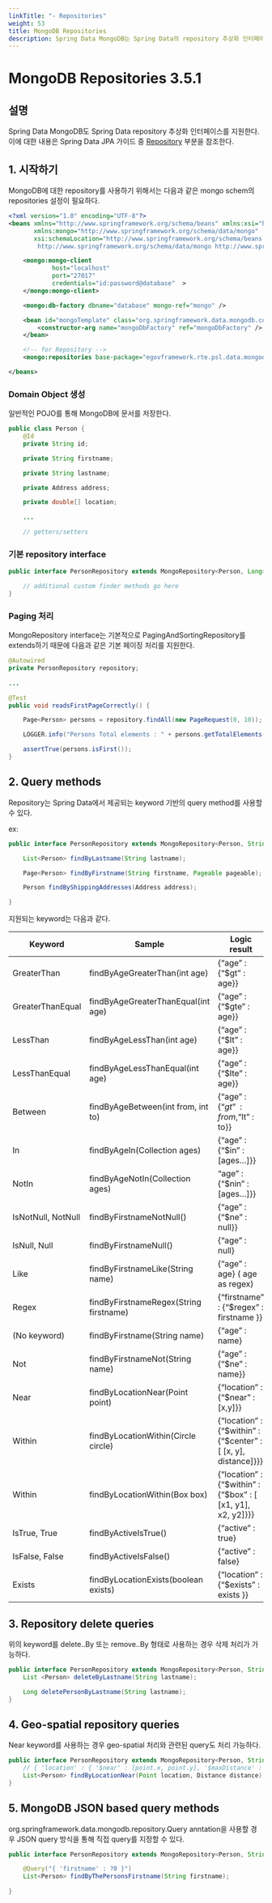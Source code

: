 ```yaml
---
linkTitle: "- Repositories"
weight: 53
title: MongoDB Repositories
description: Spring Data MongoDB는 Spring Data의 repository 추상화 인터페이스를 지원하며, 자세한 내용은 Spring Data JPA 가이드의 Repository 섹션을 참조 한다.
---
```

# MongoDB Repositories 3.5.1

## 설명
Spring Data MongoDB도 Spring Data repository 추상화 인터페이스를 지원한다. 이에 대한 내용은 Spring Data JPA 가이드 중 [Repository](./jpa-repository.md) 부분을 참조한다.

## 1. 시작하기
MongoDB에 대한 repository를 사용하기 위해서는 다음과 같은 mongo schem의 repositories 설정이 필요하다.

```xml
<?xml version="1.0" encoding="UTF-8"?>
<beans xmlns="http://www.springframework.org/schema/beans" xmlns:xsi="http://www.w3.org/2001/XMLSchema-instance"
       xmlns:mongo="http://www.springframework.org/schema/data/mongo"
       xsi:schemaLocation="http://www.springframework.org/schema/beans http://www.springframework.org/schema/beans/spring-beans-4.0.xsd
		http://www.springframework.org/schema/data/mongo http://www.springframework.org/schema/data/mongo/spring-mongo.xsd">

    <mongo:mongo-client
            host="localhost"
            port="27017"
            credentials="id:password@database"  >
    </mongo:mongo-client>

    <mongo:db-factory dbname="database" mongo-ref="mongo" />

    <bean id="mongoTemplate" class="org.springframework.data.mongodb.core.MongoTemplate">
        <constructor-arg name="mongoDbFactory" ref="mongoDbFactory" />
    </bean>

    <!-- for Repository -->
    <mongo:repositories base-package="egovframework.rte.psl.data.mongodb.repository" />

</beans>
```

### Domain Object 생성
일반적인 POJO를 통해 MongoDB에 문서를 저장한다.

```java
public class Person {
    @Id
    private String id;

    private String firstname;

    private String lastname;

    private Address address;

    private double[] location;
 
    ...

    // getters/setters
```

### 기본 repository interface

```java
public interface PersonRepository extends MongoRepository<Person, Long> {

    // additional custom finder methods go here
}
```

### Paging 처리
MongoRepository interface는 기본적으로 PagingAndSortingRepository를 extends하기 때문에 다음과 같은 기본 페이징 처리를 지원한다.

```java
@Autowired
private PersonRepository repository;
 
...

@Test
public void readsFirstPageCorrectly() {

    Page<Person> persons = repository.findAll(new PageRequest(0, 10));

    LOGGER.info("Persons Total elements : " + persons.getTotalElements());

    assertTrue(persons.isFirst());
}
```

## 2. Query methods
Repository는 Spring Data에서 제공되는 keyword 기반의 query method를 사용할 수 있다.

ex:
```java
public interface PersonRepository extends MongoRepository<Person, String> {

    List<Person> findByLastname(String lastname);

    Page<Person> findByFirstname(String firstname, Pageable pageable);

    Person findByShippingAddresses(Address address);

}
```

지원되는 keyword는 다음과 같다.

| Keyword            | Sample                                 | Logic result                                                   |
| ------------------ | -------------------------------------- | -------------------------------------------------------------- |
| GreaterThan        | findByAgeGreaterThan(int age)          | {“age” : {“$gt” : age}}                                        |
| GreaterThanEqual   | findByAgeGreaterThanEqual(int age)     | {“age” : {“$gte” : age}}                                       |
| LessThan           | findByAgeLessThan(int age)             | {“age” : {“$lt” : age}}                                        |
| LessThanEqual      | findByAgeLessThanEqual(int age)        | {“age” : {“$lte” : age}}                                       |
| Between            | findByAgeBetween(int from, int to)     | {“age” : {“$gt” : from, “$lt” : to}}                           |
| In                 | findByAgeIn(Collection ages)           | {“age” : {“$in” : [ages…]}}                                    |
| NotIn              | findByAgeNotIn(Collection ages)        | “age” : {“$nin” : [ages…]}}                                    |
| IsNotNull, NotNull | findByFirstnameNotNull()               | {“age” : {“$ne” : null}}                                       |
| IsNull, Null       | findByFirstnameNull()                  | {“age” : null}                                                 |
| Like               | findByFirstnameLike(String name)       | {“age” : age} ( age as regex)                                  |
| Regex              | findByFirstnameRegex(String firstname) | {“firstname” : {“$regex” : firstname }}                        |
| (No keyword)       | findByFirstname(String name)           | {“age” : name}                                                 |
| Not                | findByFirstnameNot(String name)        | {“age” : {“$ne” : name}}                                       |
| Near               | findByLocationNear(Point point)        | {“location” : {“$near” : [x,y]}}                               |
| Within             | findByLocationWithin(Circle circle)    | {“location” : {“$within” : {“$center” : [ [x, y], distance]}}} |
| Within             | findByLocationWithin(Box box)          | {“location” : {“$within” : {“$box” : [ [x1, y1], x2, y2]}}}    |
| IsTrue, True       | findByActiveIsTrue()                   | {“active” : true}                                              |
| IsFalse, False     | findByActiveIsFalse()                  | {“active” : false}                                             |
| Exists             | findByLocationExists(boolean exists)   | {“location” : {“$exists” : exists }}                           |

## 3. Repository delete queries
위의 keyword를 delete..By 또는 remove..By 형태로 사용하는 경우 삭제 처리가 가능하다.

```java
public interface PersonRepository extends MongoRepository<Person, String> {
    List <Person> deleteByLastname(String lastname);

    Long deletePersonByLastname(String lastname);
}
```

## 4. Geo-spatial repository queries
Near keyword를 사용하는 경우 geo-spatial 처리와 관련된 query도 처리 가능하다.

```java
public interface PersonRepository extends MongoRepository<Person, String> {
    // { 'location' : { '$near' : [point.x, point.y], '$maxDistance' : distance}}
    List<Person> findByLocationNear(Point location, Distance distance);
}
```

## 5. MongoDB JSON based query methods
org.springframework.data.mongodb.repository.Query anntation을 사용할 경우 JSON query 방식을 통해 직접 query를 지정할 수 있다.

```java
public interface PersonRepository extends MongoRepository<Person, String> {

    @Query("{ 'firstname' : ?0 }")
    List<Person> findByThePersonsFirstname(String firstname);
 
}
```
